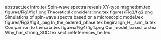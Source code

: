 abstract.tex
Intro.tex
Spin-wave spectra reveals XY-type magnetism.tex
figures/Fig1/fig1.png
Theoretical considerations.tex
figures/Fig2/fig2.png
Simulations of spin-wave spectra based on a microscopic model.tex
figures/Fig3/fig3_.png
In_the_ordered_phase.tex
beginalign_H__sum_la.tex
Comparison to the data.tex
figures/Fig4/fig4.png
Our_model_based_on.tex
Why_has_strong_SOC.tex
sectionReferences_be.tex
